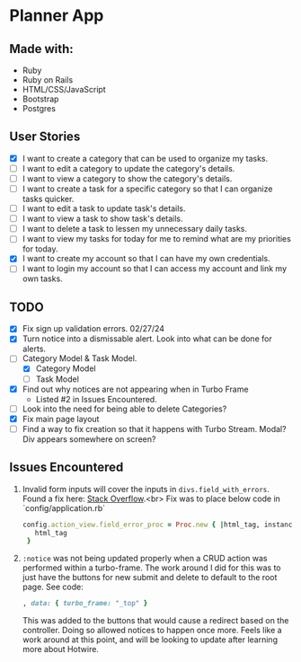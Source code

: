 # Planner App

## Made with:
- Ruby
- Ruby on Rails
- HTML/CSS/JavaScript
- Bootstrap
- Postgres

## User Stories
- [x] I want to create a category that can be used to organize my tasks.
- [ ] I want to edit a category to update the category's details.
- [ ] I want to view a category to show the category's details.
- [ ] I want to create a task for a specific category so that I can organize tasks quicker.
- [ ] I want to edit a task to update task's details.
- [ ] I want to view a task to show task's details.
- [ ] I want to delete a task to lessen my unnecessary daily tasks.
- [ ] I want to view my tasks for today for me to remind what are my priorities for today.
- [x] I want to create my account so that I can have my own credentials.
- [ ] I want to login my account so that I can access my account and link my own tasks.

## TODO
- [x] Fix sign up validation errors. 02/27/24
- [x] Turn notice into a dismissable alert. Look into what can be done for alerts.
- [ ] Category Model & Task Model.
  - [x] Category Model
  - [ ] Task Model
- [x] Find out why notices are not appearing when in Turbo Frame
  - Listed #2 in Issues Encountered.
- [ ] Look into the need for being able to delete Categories?
- [x] Fix main page layout
- [ ] Find a way to fix creation so that it happens with Turbo Stream. Modal? Div appears somewhere on screen?

## Issues Encountered
1. Invalid form inputs will cover the inputs in `divs.field_with_errors`. Found a fix here: [Stack Overflow]('https://stackoverflow.com/questions/5267998/rails-3-field-with-errors-wrapper-changes-the-page-appearance-how-to-avoid-t/8380400#8380400').<br>
   Fix was to place below code in `config/application.rb`
   ```ruby
   config.action_view.field_error_proc = Proc.new { |html_tag, instance|
      html_tag
    }
    ```
2. `:notice` was not being updated properly when a CRUD action was performed within a turbo-frame. The work around I did for this was to just have the buttons for new submit and delete  to default to the root page. See code:
    ```ruby
    , data: { turbo_frame: "_top" }
    ```
    This was added to the buttons that would cause a redirect based on the controller. Doing so allowed notices to happen once more.
    Feels like a work around at this point, and will be looking to update after learning more about Hotwire.